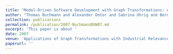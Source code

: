 ```yaml
---
title: "Model-Driven Software Development with Graph Transformations: A Comparative Case Study"
author: "Thomas Buchmann and Alexander Dotor and Sabrina Uhrig and Bernhard Westfechtel"
collection: publications
permalink: /publication/2007-BuchmannDUW07.md
excerpt: 'This paper is about '
date: 2007
venue: 'Applications of Graph Transformations with Industrial Relevance, Third International Symposium, AGTIVE 2007, Kassel, Germany, October 10-12, 2007, Revised Selected and Invited Papers'
paperurl: ''
---
```

